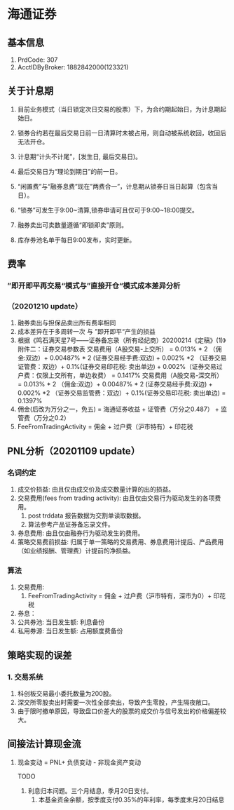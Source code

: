 # 海通证券

## 基本信息

1. PrdCode: 307
2. AcctIDByBroker: 1882842000(123321)

## 关于计息期
1. 目前业务模式（当日锁定次日交易的股票）下，为合约期起始日，为计息期起始日。

2. 锁券合约若在最后交易日前一日清算时未被占用，则自动被系统收回，收回后无法开仓。

3. 计息期“计头不计尾”，[发生日, 最后交易日)。

4. 最后交易日为“理论到期日”的前一日。

5. “闲置费”与“融券息费”现在”两费合一”，计息期从锁券日当日起算（包含当日）。

6. “锁券”可发生于9:00~清算,锁券申请可且仅可于9:00~18:00提交。

7. 融券卖出可卖数量遵循“即锁即卖”原则。

8. 库存券池名单于每日9:00发布，实时更新。

## 费率
### ”即开即平再交易“模式与”直接开仓“模式成本差异分析

### （20201210 update）

1. 融券卖出与担保品卖出所有费率相同
2. 成本差异在于多周转一次 与 ”即开即平“产生的损益
3. 根据《鸣石满天星7号——证券备忘录（所有经纪商）20200214《定稿》(1)》附件二：证券交易参数表
交易费用（A股交易-上交所） = 0.013% * 2 （佣金:双边）+  0.00487% * 2 (证券交易经手费:双边) + 0.002% *2 （证券交易证管费：双边）+ 0.1%(证券交易印花税: 卖出单边) + 0.002%（证券交易过户费：仅限上交所有，单边收费） = 0.1417%
交易费用（A股交易-深交所） = 0.013% * 2 （佣金:双边）+  0.00487% * 2 (证券交易经手费:双边) + 0.002% *2 （证券交易监管费：双边）+ 0.1%(证券交易印花税: 卖出单边)  = 0.1397%
4. 佣金(后改为万分之一，免五)  = 海通证券收益 + 证管费（万分之0.487） + 监管费（万分之0.2）
5. FeeFromTradingActivity = 佣金 + 过户费（沪市特有）+ 印花税

## PNL分析（20201109 update）
### 名词约定
1. 成交价损益: 由且仅由成交价及成交数量计算的出的损益。
2. 交易费用(fees from trading activity): 由且仅由交易行为驱动发生的各项费用。
	1. post trddata 报告数据为交割单读取数据。
	2. 算法参考产品证券备忘录文件。
3. 券息费用: 由且仅由融券行为驱动发生的费用。
4. 策略交易费前损益:  归属于单一策略的交易费用、券息费用计提后、产品费用（如业绩报酬、管理费）计提前的净损益。

### 算法
1. 交易费用: 
   1. FeeFromTradingActivity = 佣金 + 过户费（沪市特有，深市为0）+ 印花税
2. 券息：
  1. 公共券池: 当日发生额: 利息备份
  2. 私用券源: 当日发生额: 占用额度费备份

## 策略实现的误差
### 1. 交易系统
1. 科创板交易最小委托数量为200股。
2. 深交所零股卖出时需要一次性全部卖出，导致产生零股，产生隔夜敞口。
3. 由于限时撤单原因，导致盘口价差大的股票的成交价与信号发出的价格偏差较大。

## 间接法计算现金流
1. 现金变动 = PNL+ 负债变动 - 非现金资产变动

   TODO

   1. 利息归本问题。三个月结息，季月20日支付。
      1. 本基金资金余额，按季度支付0.35%的年利率，每季度末月20日结息

